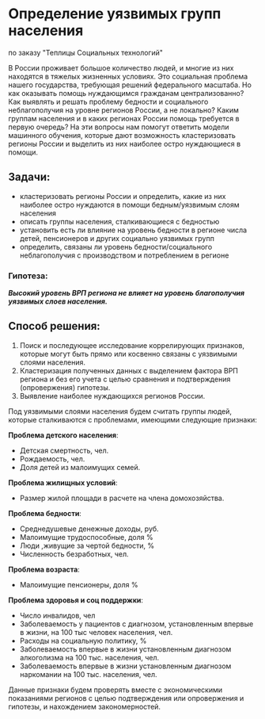 # **Определение уязвимых групп населения**
по заказу "Теплицы Социальных технологий"


В России проживает большое количество людей, и многие из них находятся в тяжелых жизненных условиях. Это социальная проблема нашего государства, требующая решений федерального масштаба. Но как оказывать помощь нуждающимся гражданам централизованно? Как выявлять и решать проблему бедности и социального неблагополучия на уровне регионов России, а не локально? Каким группам населения и в каких регионах России помощь требуется в первую очередь? 
На эти вопросы нам помогут ответить модели машинного обучения, которые дают возможность кластеризовать регионы России и выделить из них наиболее остро нуждающиеся в помощи.

## Задачи:
- кластеризовать регионы России и определить, какие из них наиболее остро нуждаются в помощи бедным/уязвимым слоям населения
- описать группы населения, сталкивающиеся с бедностью
- установить есть ли влияние на уровень бедности в регионе числа детей, пенсионеров и других социально уязвимых групп
- определить, связаны ли уровень бедности/социального неблагополучия с производством и потреблением в регионе

### Гипотеза: 
***Высокий уровень ВРП региона не влияет на уровень благополучия уязвимых слоев населения.***

## Cпособ решения:

1. Поиск и последующее исследование коррелирующих признаков, которые могут быть прямо или косвенно связаны с уязвимыми слоями населения.
2. Кластеризация полученных данных с выделением фактора ВРП региона и без его учета с целью сравнения и подтверждения (опровержения) гипотезы.
3. Выявление наиболее нуждающихся регионов России.

Под уязвимыми слоями населения будем считать группы людей, которые сталкиваются с проблемами, имеющими следующие признаки:

**Проблема детского населения**:

- Детская смертность, чел.
- Рождаемость, чел.
- Доля детей из малоимущих семей.
  
**Проблема жилищных условий**:

- Размер жилой площади в расчете на члена домохозяйства.
  
**Проблема бедности**:

- Среднедушевые денежные доходы, руб.
- Малоимущие трудоспособные, доля %
- Люди ,живущие за чертой бедности, %
- Численность безработных, чел.
  
**Проблема возраста**:

- Малоимущие пенсионеры, доля %
  
**Проблема здоровья и соц поддержки**:

- Число инвалидов, чел
- Заболеваемость у пациентов с диагнозом, установленным впервые в жизни, на 100 тыс человек населения, чел.
- Расходы на социальную политику, %
- Заболеваемость впервые в жизни установленным диагнозом алкоголизма на 100 тыс.  населения, чел.
- Заболеваемость впервые в жизни установленным диагнозом наркомании на 100 тыс.  населения, чел.
  
Данные признаки будем проверять вместе с экономическими показаниями регионов с целью подтверждения или опровержения и гипотезы, и нахождением закономерностей.
  
  
